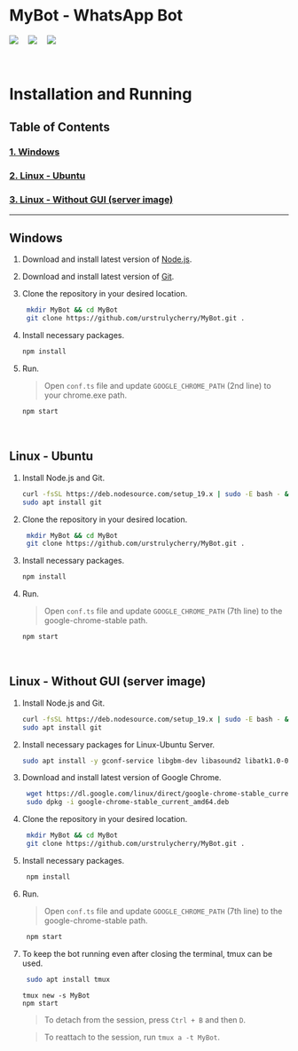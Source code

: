 # **MyBot - WhatsApp Bot**

![](https://img.shields.io/github/stars/urstrulycherry/MyBot?style=social)&emsp;
![](https://img.shields.io/github/forks/urstrulycherry/MyBot?style=flat-square)&emsp;
[![](https://img.shields.io/twitter/url?style=social&url=https%3A%2F%2Fgithub.com%2Furstrulycherry%2FMyBot)](https://twitter.com/intent/tweet?text=Wow:&url=https%3A%2F%2Fgithub.com%2Furstrulycherry%2FMyBot)

<br>

# Installation and Running

## Table of Contents

### [1. Windows](#windows)

### [2. Linux - Ubuntu](#linux---ubuntu)

### [3. Linux - Without GUI (server image)](#linux---without-gui-server-image)

---

## Windows

1. Download and install latest version of [Node.js](https://nodejs.org/en/download/current/).
2. Download and install latest version of [Git](https://git-scm.com/downloads).
3. Clone the repository in your desired location.

   ```bash
    mkdir MyBot && cd MyBot
    git clone https://github.com/urstrulycherry/MyBot.git .
   ```

4. Install necessary packages.

   ```bash
   npm install
   ```

5. Run.

   > Open `conf.ts` file and update `GOOGLE_CHROME_PATH` (2nd line) to your chrome.exe path.

   ```bash
   npm start
   ```

<br/>

## Linux - Ubuntu

1. Install Node.js and Git.

   ```bash
   curl -fsSL https://deb.nodesource.com/setup_19.x | sudo -E bash - && sudo apt-get install -y nodejs
   sudo apt install git
   ```

2. Clone the repository in your desired location.

   ```bash
    mkdir MyBot && cd MyBot
    git clone https://github.com/urstrulycherry/MyBot.git .
   ```

3. Install necessary packages.

   ```bash
   npm install
   ```

4. Run.

   > Open `conf.ts` file and update `GOOGLE_CHROME_PATH` (7th line) to the google-chrome-stable path.

   ```bash
   npm start
   ```

<br/>

## Linux - Without GUI (server image)

1. Install Node.js and Git.

   ```bash
   curl -fsSL https://deb.nodesource.com/setup_19.x | sudo -E bash - && sudo apt-get install -y nodejs
   sudo apt install git
   ```

2. Install necessary packages for Linux-Ubuntu Server.

   ```bash
   sudo apt install -y gconf-service libgbm-dev libasound2 libatk1.0-0 libc6 libcairo2 libcups2 libdbus-1-3 libexpat1 libfontconfig1 libgcc1 libgconf-2-4 libgdk-pixbuf2.0-0 libglib2.0-0 libgtk-3-0 libnspr4 libpango-1.0-0 libpangocairo-1.0-0 libstdc++6 libu2f-udev libvulkan1 libx11-6 libx11-xcb1 libxcb1 libxcomposite1 libxcursor1 libxdamage1 libxext6 libxfixes3 libxi6 libxrandr2 libxrender1 libxss1 libxtst6 ca-certificates fonts-liberation libappindicator1 libnss3 lsb-release xdg-utils wget
   ```

3. Download and install latest version of Google Chrome.

   ```bash
    wget https://dl.google.com/linux/direct/google-chrome-stable_current_amd64.deb
    sudo dpkg -i google-chrome-stable_current_amd64.deb
   ```

4. Clone the repository in your desired location.

   ```bash
    mkdir MyBot && cd MyBot
    git clone https://github.com/urstrulycherry/MyBot.git .
   ```

5. Install necessary packages.

   ```bash
    npm install
   ```

6. Run.

   > Open `conf.ts` file and update `GOOGLE_CHROME_PATH` (7th line) to the google-chrome-stable path.

   ```bash
    npm start
   ```

7. To keep the bot running even after closing the terminal, tmux can be used.

   ```bash
    sudo apt install tmux
   ```

   ```
   tmux new -s MyBot
   npm start
   ```

   > To detach from the session, press `Ctrl + B` and then `D`.

   > To reattach to the session, run `tmux a -t MyBot`.
